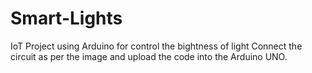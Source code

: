 # Smart-Lights
IoT Project using Arduino for control the bightness of light
Connect the circuit as per the image and upload the code into the Arduino UNO.
